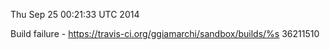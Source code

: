 Thu Sep 25 00:21:33 UTC 2014

Build failure - https://travis-ci.org/ggiamarchi/sandbox/builds/%s
36211510
